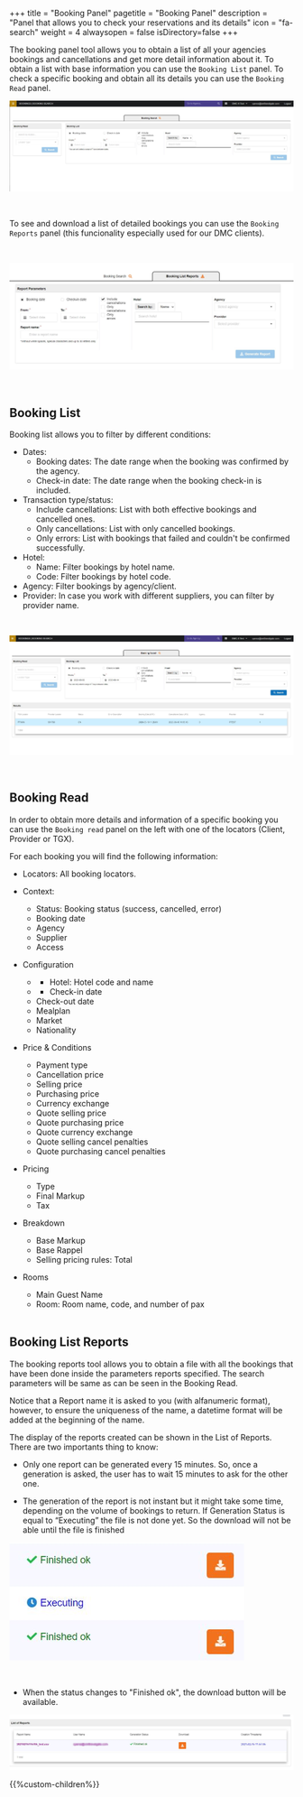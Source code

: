 +++
title = "Booking Panel"
pagetitle = "Booking Panel"
description = "Panel that allows you to check your reservations and its details"
icon = "fa-search"
weight = 4
alwaysopen = false
isDirectory=false
+++

The booking panel tool allows you to obtain a list of all your agencies bookings and cancellations and get more detail information about it. To obtain a list with base information you can use the `Booking List` panel. To check a specific booking and obtain all its details you can use the `Booking Read` panel. 
</br>

![Distribution Booking Search tool](./../../images/web/distribution_web_bookingsearch.jpg "Distribution Booking Search tool")

</br>

To see and download a list of detailed bookings you can use the `Booking Reports` panel (this funcionality especially used for our DMC clients).

</br>

![Distribution Booking List Report tool](./../../images/web/distribution_web_bookingreport.jpg "Distribution Booking List Report tool")

</br>

## Booking List

Booking list allows you to filter by different conditions:

* Dates:
    * Booking dates: The date range when the booking was confirmed by the agency.
    * Check-in date: The date range when the booking check-in is included. 
* Transaction type/status:
    * Include cancellations: List with both effective bookings and cancelled ones. 
    * Only cancellations: List with only cancelled bookings.
    * Only errors: List with bookings that failed and couldn't be confirmed successfully.
* Hotel:
    * Name: Filter bookings by hotel name.
    * Code: Filter bookings by hotel code.
* Agency: Filter bookings by agency/client.
* Provider: In case you work with different suppliers, you can filter by provider name.

</br>

![Distribution Booking Search tool example](./../../images/web/distribution_web_bookingsearch_ex.jpg "Distribution Booking Search tool example")

</br>


## Booking Read

In order to obtain more details and information of a specific booking you can use the `Booking read` panel on the left with one of the locators (Client, Provider or TGX).

For each booking you will find the following information:

* Locators: All booking locators.
* Context: 
    * Status: Booking status (success, cancelled, error)
    * Booking date
    * Agency 
    * Supplier
    * Access
* Configuration
    * * Hotel: Hotel code and name
    * * Check-in date
    * Check-out date
    * Mealplan
    * Market
    * Nationality
* Price & Conditions
    * Payment type
    * Cancellation price
    * Selling price
    * Purchasing price
    * Currency exchange
    * Quote selling price
    * Quote purchasing price
    * Quote currency exchange
    * Quote selling cancel penalties
    * Quote purchasing cancel penalties
* Pricing
    * Type
    * Final Markup
    * Tax
* Breakdown
    * Base Markup
    * Base Rappel
    * Selling pricing rules: Total
* Rooms
    * Main Guest Name
    * Room: Room name, code, and number of pax
   
  </br>
  
## Booking List Reports

The booking reports tool allows you to obtain a file with all the bookings that have been done inside the parameters reports specified. The search parameters will be same as can be seen in the Booking Read.

Notice that a Report name it is asked to you (with alfanumeric format), however, to ensure the uniqueness of the name, a datetime format will be added at the beginning of the name.

The display of the reports created can be shown in the List of Reports. There are two importants thing to know:

   * Only one report can be generated every 15 minutes. So, once a generation is asked, the user has to wait 15 minutes to ask for the other one.
    
   * The generation of the report is not instant but it might take some time, depending on the volume of bookings to return. If Generation Status is equal to “Executing” the file is not done yet. So the download will not be able until the file is finished

![Distribution Booking Report Status](./../../images/web/distribution_web_bookingreportstatus.jpg "Distribution Booking Report Status")
      
 </br>

   * When the status changes to "Finished ok", the download button will be available.
      
 ![Distribution Booking List Report Panel](./../../images/web/distribution_web_bookingreportpanel.jpg "Distribution Booking List Report Panel")
</br>


{{%custom-children%}}
